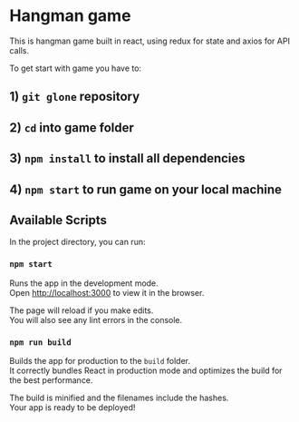 # Hangman game

This is hangman game built in react, using redux for state and axios for API calls.

To get start with game you have to:

## 1) `git glone` repository

## 2) `cd` into game folder

## 3) `npm install` to install all dependencies

## 4) `npm start` to run game on your local machine
## Available Scripts

In the project directory, you can run:

### `npm start`

Runs the app in the development mode.<br />
Open [http://localhost:3000](http://localhost:3000) to view it in the browser.

The page will reload if you make edits.<br />
You will also see any lint errors in the console.
### `npm run build`

Builds the app for production to the `build` folder.<br />
It correctly bundles React in production mode and optimizes the build for the best performance.

The build is minified and the filenames include the hashes.<br />
Your app is ready to be deployed!